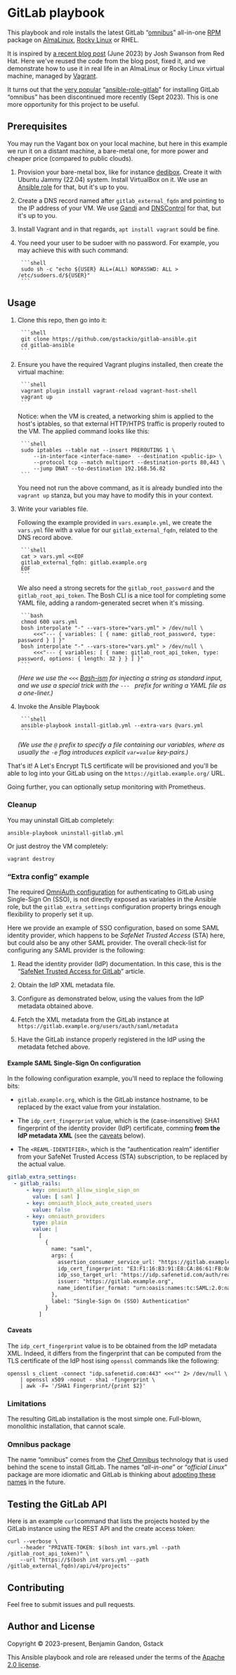 GitLab playbook
===============

This playbook and role installs the latest GitLab
“[omnibus](#omnibus-package)” all-in-one [RPM][about_rpm] package on
[AlmaLinux][alma_linux], [Rocky Linux][rocky_linux] or RHEL.

It is inspired by [a recent blog post][blog_post] (June 2023) by Josh Swanson
from Red Hat. Here we've reused the code from the blog post, fixed it, and we
demonstrate how to use it in real life in an AlmaLinux or Rocky Linux virtual
machine, managed by [Vagrant][about_vagrant].

It turns out that the [very popular][gitlab_role_galaxy]
“[ansible-role-gitlab][gitlab_role_repo]” for installing GitLab “omnibus” has
been discontinued more recently (Sept 2023). This is one more opportunity for
this project to be useful.

[blog_post]: https://www.redhat.com/en/blog/installing-gitlab-ce-rhel-9
[about_rpm]: https://en.wikipedia.org/wiki/RPM_Package_Manager
[alma_linux]: https://almalinux.org/
[rocky_linux]: https://rockylinux.org/
[about_vagrant]: https://www.vagrantup.com/
[gitlab_role_repo]: https://github.com/geerlingguy/ansible-role-gitlab
[gitlab_role_galaxy]: https://galaxy.ansible.com/geerlingguy/gitlab/


Prerequisites
-------------

You may run the Vagant box on your local machine, but here in this example we
run it on a distant machine, a bare-metal one, for more power and cheaper
price (compared to public clouds).

1. Provision your bare-metal box, like for instance [dedibox][dedibox]. Create
   it with Ubuntu Jammy (22.04) system. Install VirtualBox on it. We use an
   [Ansible role][virtualbox_ansible] for that, but it's up to you.

2. Create a DNS record named after `gitlab_external_fqdn` and pointing to the IP
   address of your VM. We use [Gandi][gandi] and [DNSControl][dnscontrol] for
   that, but it's up to you.

3. Install Vagrant and in that regards, `apt install vagrant` sould be fine.

4. You need your user to be sudoer with no password. For example, you may
   achieve this with such command:

        ```shell
        sudo sh -c "echo ${USER} ALL=(ALL) NOPASSWD: ALL > /etc/sudoers.d/${USER}"
        ```

[dedibox]: https://www.scaleway.com/en/dedibox/
[virtualbox_ansible]: https://github.com/gstackio/gstack-bosh-environment/tree/master/ddbox-standalone-bosh-env/provision/roles/virtualbox
[gandi]: https://gandi.net/
[dnscontrol]: https://github.com/StackExchange/dnscontrol



Usage
-----

1. Clone this repo, then go into it:

        ```shell
        git clone https://github.com/gstackio/gitlab-ansible.git
        cd gitlab-ansible
        ```

2. Ensure you have the required Vagrant plugins installed, then create the
   virtual machine:

        ```shell
        vagrant plugin install vagrant-reload vagrant-host-shell
        vagrant up
        ```

   Notice: when the VM is created, a networking shim is applied to the host's
   iptables, so that external HTTP/HTPS traffic is properly routed to the VM.
   The applied command looks like this:

        ```shell
        sudo iptables --table nat --insert PREROUTING 1 \
            --in-interface <interface-name>  --destination <public-ip> \
            --protocol tcp --match multiport --destination-ports 80,443 \
            --jump DNAT --to-destination 192.168.56.82
        ```

   You need not run the above command, as it is already bundled into the
   `vagrant up` stanza, but you may have to modify this in your context.

3. Write your variables file.

    Following the example provided in `vars.example.yml`, we create the
    `vars.yml` file with a value for our `gitlab_external_fqdn`, related to
    the DNS record above.

        ```shell
        cat > vars.yml <<EOF
        gitlab_external_fqdn: gitlab.example.org
        EOF
        ```

    We also need a strong secrets for the `gitlab_root_password` and the
    `gitlab_root_api_token`. The Bosh CLI is a nice tool for completing some
    YAML file, adding a random-generated secret when it's missing.

        ```bash
        chmod 600 vars.yml
        bosh interpolate "-" --vars-store="vars.yml" > /dev/null \
            <<<"--- { variables: [ { name: gitlab_root_password, type: password } ] }"
        bosh interpolate "-" --vars-store="vars.yml" > /dev/null \
            <<<"--- { variables: [ { name: gitlab_root_api_token, type: password, options: { length: 32 } } ] }"
        ```

    _(Here we use the `<<<` [Bash-ism][bashism] for injecting a string as
    standard input, and we use a special trick with the `--- ` prefix for
    writing a YAML file as a one-liner.)_

4. Invoke the Ansible Playbook

        ```shell
        ansible-playbook install-gitlab.yml --extra-vars @vars.yml
        ```

    _(We use the `@` prefix to specify a file containing our variables, where
    as usually the `-e` flag introduces explicit `var=value` key-pairs.)_

That's it! A Let's Encrypt TLS certificate will be provisioned and you'll be
able to log into your GitLab using on the `https://gitlab.example.org/`
URL.

Going further, you can optionally setup monitoring with Prometheus.

[bashism]: https://en.wiktionary.org/wiki/bashism


### Cleanup

You may uninstall GitLab completely:

 ```shell
 ansible-playbook uninstall-gitlab.yml
 ```

Or just destroy the VM completely:

```shell
vagrant destroy
```


### “Extra config” example

The required [OmniAuth configuration][gitlab_omniauth] for authenticating to
GitLab using Single-Sign On (SSO), is not directly exposed as variables in the
Ansible role, but the `gitlab_extra_settings` configuration property brings
enough flexibility to properly set it up.

Here we provide an example of SSO configuration, based on some SAML identity
provider, which happens to be _SafeNet Trusted Access_ (STA) here, but could
also be any other SAML provider. The overall check-list for configuring any
SAML provider is the following:

1. Read the identity provider (IdP) documentation. In this case, this is the
   “[SafeNet Trusted Access for GitLab][sta_gitlab]” article.

2. Obtain the IdP XML metadata file.

3. Configure as demonstrated below, using the values from the IdP metadata
   obtained above.

4. Fetch the XML metadata from the GitLab instance at
   `https://gitlab.example.org/users/auth/saml/metadata`

5. Have the GitLab instance properly registered in the IdP using the metadata
   fetched above.

[gitlab_omniauth]: https://docs.gitlab.com/ee/integration/omniauth.html
[sta_gitlab]: https://resources.eu.safenetid.com/help/GitLab/Index.htm


#### Example SAML Single-Sign On configuration

In the following configuration example, you'll need to replace the following
bits:

- `gitlab.example.org`, which is the GitLab instance hostname, to be replaced
  by the exact value from your instalation.

- The `idp_cert_fingerprint` value, which is the (case-insensitive) SHA1
  fingerprint of the identity provider (IdP) certificate, comming
  **from the IdP metadata XML** (see the [caveats](#caveats) below).

- The `<REAML-IDENTIFIER>`, which is the “authentication realm” identifier
  from your SafeNet Trusted Access (STA) subscription, to be replaced by the
  actual value.

```yaml
gitlab_extra_settings:
  - gitlab_rails:
      - key: omniauth_allow_single_sign_on
        value: [ saml ]
      - key: omniauth_block_auto_created_users
        value: false
      - key: omniauth_providers
        type: plain
        value: |
          [
            {
              name: "saml",
              args: {
                assertion_consumer_service_url: "https://gitlab.example.org/users/auth/saml/callback",
                idp_cert_fingerprint: "E3:F1:16:B3:91:E8:CA:86:61:FB:0A:15:CD:6B:8D:56:EB:BC:56:23",
                idp_sso_target_url: "https://idp.safenetid.com/auth/realms/<REAML-IDENTIFIER>/protocol/saml",
                issuer: "https://gitlab.example.org",
                name_identifier_format: "urn:oasis:names:tc:SAML:2.0:nameid-format:persistent",
              },
              label: "Single-Sign On (SSO) Authentication"
            }
          ]
```


#### Caveats

The `idp_cert_fingerprint` value is to be obtained from the IdP metadata XML.
Indeed, it differs from the fingerprint that can be computed from the TLS
certificate of the IdP host ising `openssl` commands like the following:

```shell
openssl s_client -connect "idp.safenetid.com:443" <<<"" 2> /dev/null \
    | openssl x509 -noout - sha1 -fingerprint \
    | awk -F= '/SHA1 Fingerprint/{print $2}'
```


### Limitations

The resulting GitLab installation is the most simple one. Full-blown,
monolithic installation, that cannot scale.


### Omnibus package

The name “omnibus” comes from the [Chef Omnibus][chef_omnibus] technology that
is used behind the scene to install GitLab. The names “_all-in-one_” or
“_official Linux_” package are more idiomatic and GitLab is thinking about
[adopting these names][rename_omnibus] in the future.

[chef_omnibus]: https://github.com/chef/omnibus
[rename_omnibus]: https://gitlab.com/groups/gitlab-org/-/epics/10716



Testing the GitLab API
----------------------

Here is an example `curl`command that lists the projects hosted by the GitLab
instance using the REST API and the create access token:

```shell
curl --verbose \
    --header "PRIVATE-TOKEN: $(bosh int vars.yml --path /gitlab_root_api_token)" \
    --url "https://$(bosh int vars.yml --path /gitlab_external_fqdn)/api/v4/projects"
```



Contributing
------------

Feel free to submit issues and pull requests.



Author and License
------------------

Copyright © 2023-present, Benjamin Gandon, Gstack

This Ansible playbook and role are released under the terms of the
[Apache 2.0 license](http://www.apache.org/licenses/LICENSE-2.0).

<!--
# Local Variables:
# indent-tabs-mode: nil
# End:
-->
